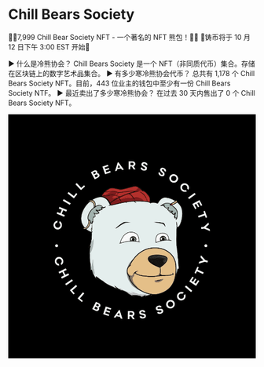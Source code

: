 # Chill Bears Society

🐻‍❄️7,999 Chill Bear Society NFT - 一个著名的 NFT 熊包！🐻‍❄️
🐻铸币将于 10 月 12 日下午 3:00 EST 开始🐻

▶ 什么是冷熊协会？
Chill Bears Society 是一个 NFT（非同质代币）集合。存储在区块链上的数字艺术品集合。
▶ 有多少寒冷熊协会代币？
总共有 1,178 个 Chill Bears Society NFT。目前，443 位业主的钱包中至少有一份 Chill Bears Society NTF。
▶ 最近卖出了多少寒冷熊协会？
在过去 30 天内售出了 0 个 Chill Bears Society NFT。

![nft](01.png)




